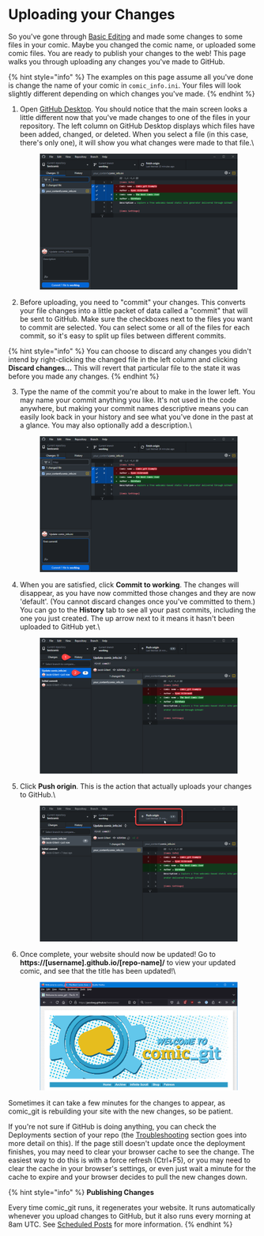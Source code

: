 # Uploading your Changes

So you've gone through [Basic Editing](broken-reference) and made some changes to some files in your comic. Maybe you changed the comic name, or uploaded some comic files. You are ready to publish your changes to the web! This page walks you through uploading any changes you've made to GitHub.

{% hint style="info" %}
The examples on this page assume all you've done is change the name of your comic in `comic_info.ini`. Your files will look slightly different depending on which changes you've made.
{% endhint %}

1.  Open [GitHub Desktop](installing-github-desktop.md). You should notice that the main screen looks a little different now that you've made changes to one of the files in your repository. The left column on GitHub Desktop displays which files have been added, changed, or deleted. When you select a file (in this case, there's only one), it will show you what changes were made to that file.\


    <figure><img src="../.gitbook/assets/upload01_view_changed_files.png" alt="Image of GitHub Desktop showing changed files."><figcaption></figcaption></figure>
2. Before uploading, you need to "commit" your changes. This converts your file changes into a little packet of data called a "commit" that will be sent to GitHub. Make sure the checkboxes next to the files you want to commit are selected. You can select some or all of the files for each commit, so it's easy to split up files between different commits.

{% hint style="info" %}
You can choose to discard any changes you didn't intend by right-clicking the changed file in the left column and clicking **Discard changes...** This will revert that particular file to the state it was before you made any changes.
{% endhint %}

3.  Type the name of the commit you're about to make in the lower left. You may name your commit anything you like. It's not used in the code anywhere, but making your commit names descriptive means you can easily look back in your history and see what you've done in the past at a glance. You may also optionally add a description.\


    <figure><img src="../.gitbook/assets/upload02_name_commit.png" alt="Image of GitHub Desktop showing the text &#x22;Update comic_info.ini&#x22; in the Commit Name and &#x22;First commit!&#x22; in the Commit Description."><figcaption></figcaption></figure>
4.  When you are satisfied, click **Commit to working**. The changes will disappear, as you have now committed those changes and they are now 'default'. (You cannot discard changes once you've committed to them.) You can go to the **History** tab to see all your past commits, including the one you just created. The up arrow next to it means it hasn't been uploaded to GitHub yet.\


    <figure><img src="../.gitbook/assets/upload03_view_commit.png" alt="Image of GitHub Desktop showing the new commit, with markers pointing to the History tab, then to the not-yet-pushed commit."><figcaption></figcaption></figure>
5.  Click **Push origin**. This is the action that actually uploads your changes to GitHub.\


    <figure><img src="../.gitbook/assets/upload04_push_origin.png" alt="Image of GitHub Desktop, with an indicator around the Push Origin button."><figcaption></figcaption></figure>
6.  Once complete, your website should now be updated! Go to **https://\[username].github.io/\[repo-name]/** to view your updated comic, and see that the title has been updated!\


    <figure><img src="../.gitbook/assets/upload05_success.png" alt="Image of the default comic_git front page, showing the title has changed to &#x22;The Best Comic Ever&#x22;."><figcaption></figcaption></figure>

Sometimes it can take a few minutes for the changes to appear, as comic\_git is rebuilding your site with the new changes, so be patient.

If you're not sure if GitHub is doing anything, you can check the Deployments section of your repo (the [Troubleshooting](../additional-information/troubleshooting.md) section goes into more detail on this). If the page still doesn't update once the deployment finishes, you may need to clear your browser cache to see the change. The easiest way to do this is with a force refresh (Ctrl+F5), or you may need to clear the cache in your browser's settings, or even just wait a minute for the cache to expire and your browser decides to pull the new changes down.

{% hint style="info" %}
**Publishing Changes**

Every time comic\_git runs, it regenerates your website. It runs automatically whenever you upload changes to GitHub, but it also runs every morning at 8am UTC. See [Scheduled Posts](../other-expert-tips.md#scheduled-posts) for more information.
{% endhint %}
